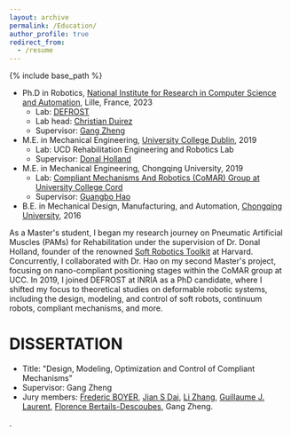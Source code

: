 ```yaml
---
layout: archive
permalink: /Education/
author_profile: true
redirect_from:
  - /resume
---
```


{% include base_path %}

* Ph.D in Robotics, <a href="https://www.inria.fr/en">National Institute for Research in Computer Science and Automation</a>, Lille, France, 2023
  * Lab: <a href="https://www.defrost.inria.fr">DEFROST</a>
  * Lab head: <a href="https://scholar.google.fr/citations?user=sAA2koIAAAAJ&hl=fr">Christian Duirez</a>
  * Supervisor: <a href="http://researchers.lille.inria.fr/~gzheng/research.html">Gang Zheng</a>
* M.E. in Mechanical Engineering, <a href="https://www.ucd.ie/">University College Dublin</a>, 2019
  * Lab: UCD Rehabilitation Engineering and Robotics Lab
  * Supervisor: <a href="https://scholar.google.com/citations?user=nw2UkdcAAAAJ&hl=en">Donal Holland</a>
* M.E. in Mechanical Engineering, Chongqing University, 2019
  * Lab: <a href="https://sites.google.com/site/doctorghao/members">Compliant Mechanisms And Robotics (CoMAR) Group at University College Cord</a>
  * Supervisor: <a href="https://scholar.google.com/citations?user=ZhNhhEsAAAAJ&hl=en">Guangbo Hao</a>
* B.E. in Mechanical Design, Manufacturing, and Automation, <a href="https://english.cqu.edu.cn/">Chongqing University</a>, 2016

As a Master's student, I began my research journey on Pneumatic Artificial Muscles (PAMs) for Rehabilitation under the supervision of Dr. Donal Holland, founder of the renowned <a href="https://softroboticstoolkit.com/">Soft Robotics Toolkit</a> at Harvard. Concurrently, I collaborated with Dr. Hao on my second Master's project, focusing on nano-compliant positioning stages within the CoMAR group at UCC. In 2019, I joined DEFROST at INRIA as a PhD candidate, where I shifted my focus to theoretical studies on deformable robotic systems, including the design, modeling, and control of soft robots, continuum robots, compliant mechanisms, and more.

DISSERTATION
=
* Title: "Design, Modeling, Optimization and Control of Compliant Mechanisms"
* Supervisor: Gang Zheng
* Jury members: <a href="https://ieeexplore.ieee.org/author/37348112600">Frederic BOYER</a>, <a href="https://nms.kcl.ac.uk/jian.dai/">Jian S Dai</a>, <a href="https://www4.mae.cuhk.edu.hk/peoples/zhang-li/">Li Zhang</a>, <a href="https://gjlaurent.github.io/">Guillaume J. Laurent</a>, <a href="https://elan.inrialpes.fr/people/bertails/">Florence Bertails-Descoubes</a>, Gang Zheng.
  








.
